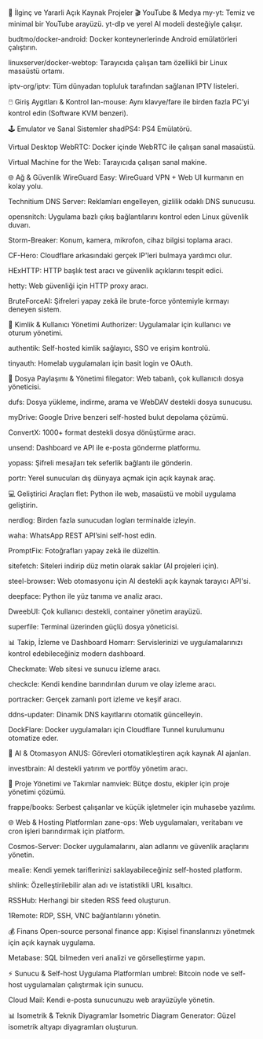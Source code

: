 🔧 İlginç ve Yararli Açık Kaynak Projeler
🎬 YouTube & Medya
my-yt: Temiz ve minimal bir YouTube arayüzü. yt-dlp ve yerel AI modeli desteğiyle çalışır.

budtmo/docker-android: Docker konteynerlerinde Android emülatörleri çalıştırın.

linuxserver/docker-webtop: Tarayıcıda çalışan tam özellikli bir Linux masaüstü ortamı.

iptv-org/iptv: Tüm dünyadan topluluk tarafından sağlanan IPTV listeleri.

🖱️ Giriş Aygıtları & Kontrol
lan-mouse: Aynı klavye/fare ile birden fazla PC’yi kontrol edin (Software KVM benzeri).

🕹️ Emulator ve Sanal Sistemler
shadPS4: PS4 Emülatörü.

Virtual Desktop WebRTC: Docker içinde WebRTC ile çalışan sanal masaüstü.

Virtual Machine for the Web: Tarayıcıda çalışan sanal makine.

🌐 Ağ & Güvenlik
WireGuard Easy: WireGuard VPN + Web UI kurmanın en kolay yolu.

Technitium DNS Server: Reklamları engelleyen, gizlilik odaklı DNS sunucusu.

opensnitch: Uygulama bazlı çıkış bağlantılarını kontrol eden Linux güvenlik duvarı.

Storm-Breaker: Konum, kamera, mikrofon, cihaz bilgisi toplama aracı.

CF-Hero: Cloudflare arkasındaki gerçek IP'leri bulmaya yardımcı olur.

HExHTTP: HTTP başlık test aracı ve güvenlik açıklarını tespit edici.

hetty: Web güvenliği için HTTP proxy aracı.

BruteForceAI: Şifreleri yapay zekâ ile brute-force yöntemiyle kırmayı deneyen sistem.

🔐 Kimlik & Kullanıcı Yönetimi
Authorizer: Uygulamalar için kullanıcı ve oturum yönetimi.

authentik: Self-hosted kimlik sağlayıcı, SSO ve erişim kontrolü.

tinyauth: Homelab uygulamaları için basit login ve OAuth.

📁 Dosya Paylaşımı & Yönetimi
filegator: Web tabanlı, çok kullanıcılı dosya yöneticisi.

dufs: Dosya yükleme, indirme, arama ve WebDAV destekli dosya sunucusu.

myDrive: Google Drive benzeri self-hosted bulut depolama çözümü.

ConvertX: 1000+ format destekli dosya dönüştürme aracı.

unsend: Dashboard ve API ile e-posta gönderme platformu.

yopass: Şifreli mesajları tek seferlik bağlantı ile gönderin.

portr: Yerel sunucuları dış dünyaya açmak için açık kaynak araç.

💻 Geliştirici Araçları
flet: Python ile web, masaüstü ve mobil uygulama geliştirin.

nerdlog: Birden fazla sunucudan logları terminalde izleyin.

waha: WhatsApp REST API’sini self-host edin.

PromptFix: Fotoğrafları yapay zekâ ile düzeltin.

sitefetch: Siteleri indirip düz metin olarak saklar (AI projeleri için).

steel-browser: Web otomasyonu için AI destekli açık kaynak tarayıcı API'si.

deepface: Python ile yüz tanıma ve analiz aracı.

DweebUI: Çok kullanıcı destekli, container yönetim arayüzü.

superfile: Terminal üzerinden güçlü dosya yöneticisi.

📊 Takip, İzleme ve Dashboard
Homarr: Servislerinizi ve uygulamalarınızı kontrol edebileceğiniz modern dashboard.

Checkmate: Web sitesi ve sunucu izleme aracı.

checkcle: Kendi kendine barındırılan durum ve olay izleme aracı.

portracker: Gerçek zamanlı port izleme ve keşif aracı.

ddns-updater: Dinamik DNS kayıtlarını otomatik güncelleyin.

DockFlare: Docker uygulamaları için Cloudflare Tunnel kurulumunu otomatize eder.

🧠 AI & Otomasyon
ANUS: Görevleri otomatikleştiren açık kaynak AI ajanları.

investbrain: AI destekli yatırım ve portföy yönetim aracı.

🧩 Proje Yönetimi ve Takımlar
namviek: Bütçe dostu, ekipler için proje yönetimi çözümü.

frappe/books: Serbest çalışanlar ve küçük işletmeler için muhasebe yazılımı.

🌐 Web & Hosting Platformları
zane-ops: Web uygulamaları, veritabanı ve cron işleri barındırmak için platform.

Cosmos-Server: Docker uygulamalarını, alan adlarını ve güvenlik araçlarını yönetin.

mealie: Kendi yemek tariflerinizi saklayabileceğiniz self-hosted platform.

shlink: Özelleştirilebilir alan adı ve istatistikli URL kısaltıcı.

RSSHub: Herhangi bir siteden RSS feed oluşturun.

1Remote: RDP, SSH, VNC bağlantılarını yönetin.

💰 Finans
Open-source personal finance app: Kişisel finanslarınızı yönetmek için açık kaynak uygulama.

Metabase: SQL bilmeden veri analizi ve görselleştirme yapın.

⚡ Sunucu & Self-host Uygulama Platformları
umbrel: Bitcoin node ve self-host uygulamaları çalıştırmak için sunucu.

Cloud Mail: Kendi e-posta sunucunuzu web arayüzüyle yönetin.

📊 Isometrik & Teknik Diyagramlar
Isometric Diagram Generator: Güzel isometrik altyapı diyagramları oluşturun.
